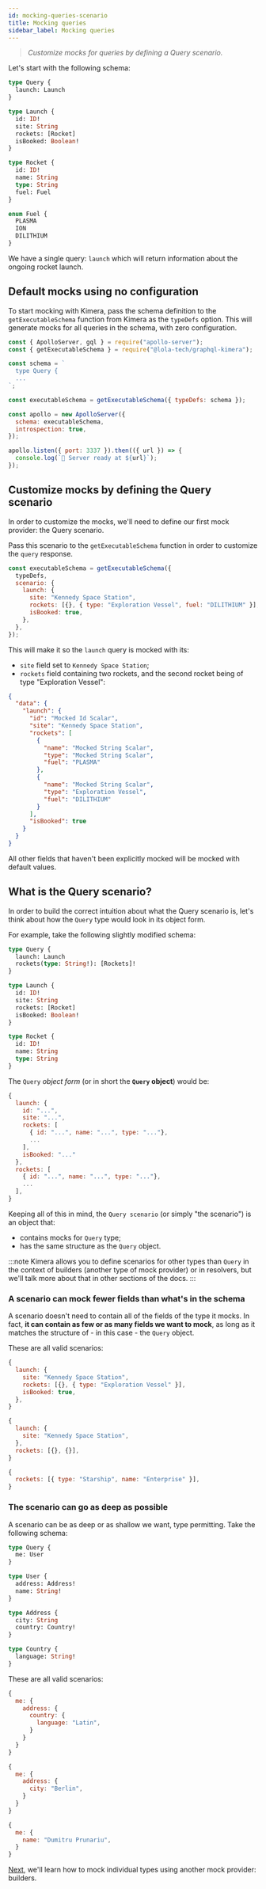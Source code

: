 ```yaml
---
id: mocking-queries-scenario
title: Mocking queries
sidebar_label: Mocking queries
---
```


> _Customize mocks for queries by defining a Query scenario._

Let's start with the following schema:

```graphql
type Query {
  launch: Launch
}

type Launch {
  id: ID!
  site: String
  rockets: [Rocket]
  isBooked: Boolean!
}

type Rocket {
  id: ID!
  name: String
  type: String
  fuel: Fuel
}

enum Fuel {
  PLASMA
  ION
  DILITHIUM
}
```

We have a single query: `launch` which will return information about the ongoing rocket launch.

## Default mocks using no configuration

To start mocking with Kimera, pass the schema definition to the `getExecutableSchema` function from Kimera as the `typeDefs` option. This will generate mocks for all queries in the schema, with zero configuration.

```js title="server.js"
const { ApolloServer, gql } = require("apollo-server");
const { getExecutableSchema } = require("@lola-tech/graphql-kimera");

const schema = `
  type Query {
  ...
`;

const executableSchema = getExecutableSchema({ typeDefs: schema });

const apollo = new ApolloServer({
  schema: executableSchema,
  introspection: true,
});

apollo.listen({ port: 3337 }).then(({ url }) => {
  console.log(`🚀 Server ready at ${url}`);
});
```

## Customize mocks by defining the Query scenario

In order to customize the mocks, we'll need to define our first mock provider: the Query scenario.

Pass this scenario to the `getExecutableSchema` function in order to customize the `query` response.

```js
const executableSchema = getExecutableSchema({
  typeDefs,
  scenario: {
    launch: {
      site: "Kennedy Space Station",
      rockets: [{}, { type: "Exploration Vessel", fuel: "DILITHIUM" }],
      isBooked: true,
    },
  },
});
```

This will make it so the `launch` query is mocked with its:

- `site` field set to `Kennedy Space Station`;
- `rockets` field containing two rockets, and the second rocket being of type "Exploration Vessel":

```json
{
  "data": {
    "launch": {
      "id": "Mocked Id Scalar",
      "site": "Kennedy Space Station",
      "rockets": [
        {
          "name": "Mocked String Scalar",
          "type": "Mocked String Scalar",
          "fuel": "PLASMA"
        },
        {
          "name": "Mocked String Scalar",
          "type": "Exploration Vessel",
          "fuel": "DILITHIUM"
        }
      ],
      "isBooked": true
    }
  }
}
```

All other fields that haven't been explicitly mocked will be mocked with default values.

## What is the Query scenario?

In order to build the correct intuition about what the Query scenario is, let's think about how the `Query` type would look in its object form.

For example, take the following slightly modified schema:

```graphql
type Query {
  launch: Launch
  rockets(type: String!): [Rockets]!
}

type Launch {
  id: ID!
  site: String
  rockets: [Rocket]
  isBooked: Boolean!
}

type Rocket {
  id: ID!
  name: String
  type: String
}
```

The `Query` _object form_ (or in short the **`Query` object**) would be:

```js
{
  launch: {
    id: "...",
    site: "...",
    rockets: [
      { id: "...", name: "...", type: "..."},
      ...
    ],
    isBooked: "..."
  },
  rockets: [
    { id: "...", name: "...", type: "..."},
    ...
  ],
}
```

Keeping all of this in mind, the `Query scenario` (or simply "the scenario") is an object that:

- contains mocks for `Query` type;
- has the same structure as the `Query` object.

:::note
Kimera allows you to define scenarios for other types than `Query` in the context of builders (another type of mock provider) or in resolvers, but we'll talk more about that in other sections of the docs.
:::

### A scenario can mock fewer fields than what's in the schema

A scenario doesn't need to contain all of the fields of the type it mocks. In fact, **it can contain as few or as many fields we want to mock**, as long as it matches the structure of - in this case - the `Query` object.

These are all valid scenarios:

```js
{
  launch: {
    site: "Kennedy Space Station",
    rockets: [{}, { type: "Exploration Vessel" }],
    isBooked: true,
  },
}
```

```js
{
  launch: {
    site: "Kennedy Space Station",
  },
  rockets: [{}, {}],
}
```

```js
{
  rockets: [{ type: "Starship", name: "Enterprise" }],
}
```

### The scenario can go as deep as possible

A scenario can be as deep or as shallow we want, type permitting. Take the following schema:

```graphql
type Query {
  me: User
}

type User {
  address: Address!
  name: String!
}

type Address {
  city: String
  country: Country!
}

type Country {
  language: String!
}
```

These are all valid scenarios:

```js
{
  me: {
    address: {
      country: {
        language: "Latin",
      }
    }
  }
}
```

```js
{
  me: {
    address: {
      city: "Berlin",
    }
  }
}
```

```js
{
  me: {
    name: "Dumitru Prunariu",
  }
}
```

[Next](/graphql-kimera/docs/mocking-types-builders), we'll learn how to mock individual types using another mock provider: builders.
